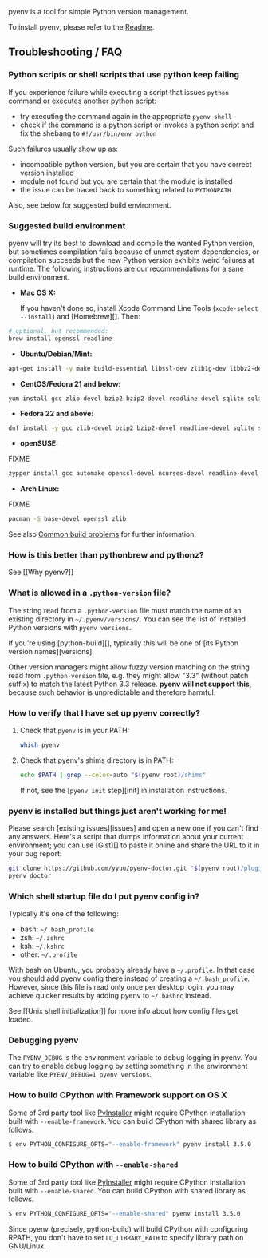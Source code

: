pyenv is a tool for simple Python version management.

To install pyenv, please refer to the [Readme](https://github.com/yyuu/pyenv/).

## Troubleshooting / FAQ

### Python scripts or shell scripts that use python keep failing

If you experience failure while executing a script that issues `python` command or executes another python script:
 - try executing the command again in the appropriate `pyenv shell`
 - check if the command is a python script or invokes a python script and fix the shebang to `#!/usr/bin/env python`
 
Such failures usually show up as:
  - incompatible python version, but you are certain that you have correct version installed
  - module not found but you are certain that the module is installed
  - the issue can be traced back to something related to `PYTHONPATH`

Also, see below for suggested build environment.

### Suggested build environment

pyenv will try its best to download and compile the wanted Python version,
but sometimes compilation fails because of unmet system dependencies, or
compilation succeeds but the new Python version exhibits weird failures at
runtime. The following instructions are our recommendations for a sane build
environment.

* **Mac OS X:**

  If you haven't done so, install Xcode Command Line Tools
  (`xcode-select --install`) and [Homebrew][]. Then:

```sh
# optional, but recommended:
brew install openssl readline
```

* **Ubuntu/Debian/Mint:**

```sh
apt-get install -y make build-essential libssl-dev zlib1g-dev libbz2-dev libreadline-dev libsqlite3-dev wget curl llvm libncurses5-dev
```

* **CentOS/Fedora 21 and below:**

```sh
yum install gcc zlib-devel bzip2 bzip2-devel readline-devel sqlite sqlite-devel openssl-devel
```

* **Fedora 22 and above:**

```sh
dnf install -y gcc zlib-devel bzip2 bzip2-devel readline-devel sqlite sqlite-devel openssl-devel
```

* **openSUSE:**

FIXME

```sh
zypper install gcc automake openssl-devel ncurses-devel readline-devel zlib-devel
```

* **Arch Linux:**

FIXME

```sh
pacman -S base-devel openssl zlib
```

See also [Common build problems](https://github.com/yyuu/pyenv/wiki/Common-build-problems) for further information.

### How is this better than pythonbrew and pythonz?

See [[Why pyenv?]]

### What is allowed in a `.python-version` file?

The string read from a `.python-version` file must match the name of an existing
directory in `~/.pyenv/versions/`. You can see the list of installed Python
versions with `pyenv versions`.

If you're using [python-build][], typically this will be one of [its Python version
names][versions].

Other version managers might allow fuzzy version matching on the string read
from `.python-version` file, e.g. they might allow "3.3" (without patch suffix)
to match the latest Python 3.3 release. **pyenv will not support this**, because
such behavior is unpredictable and therefore harmful.

### How to verify that I have set up pyenv correctly?

1.  Check that `pyenv` is in your PATH:

    ```sh
    which pyenv
    ```

2.  Check that pyenv's shims directory is in PATH:

    ```sh
    echo $PATH | grep --color=auto "$(pyenv root)/shims"
    ```

    If not, see the [`pyenv init` step][init] in installation instructions.

### pyenv is installed but things just aren't working for me!

Please search [existing issues][issues] and open a new one if you can't find any answers. Here's a script that dumps information about your current environment; you can use [Gist][] to paste it online and share the URL to it in your bug report:

```sh
git clone https://github.com/yyuu/pyenv-doctor.git "$(pyenv root)/plugins/pyenv-doctor"
pyenv doctor
```

### Which shell startup file do I put pyenv config in?

Typically it's one of the following:

* bash: `~/.bash_profile`
* zsh: `~/.zshrc`
* ksh: `~/.kshrc`
* other: `~/.profile`

With bash on Ubuntu, you probably already have a `~/.profile`. In that case you
should add pyenv config there instead of creating a `~/.bash_profile`. However,
since this file is read only once per desktop login, you may achieve quicker
results by adding pyenv to `~/.bashrc` instead.

See [[Unix shell initialization]] for more info about how config files get
loaded.

### Debugging pyenv

The `PYENV_DEBUG` is the environment variable to debug logging in pyenv. You can try to enable debug logging by setting something in the environment variable like `PYENV_DEBUG=1 pyenv versions`.

### How to build CPython with Framework support on OS X

Some of 3rd party tool like [PyInstaller](https://github.com/pyinstaller/pyinstaller) might require CPython installation built with `--enable-framework`. You can build CPython with shared library as follows.

```sh
$ env PYTHON_CONFIGURE_OPTS="--enable-framework" pyenv install 3.5.0
```

### How to build CPython with `--enable-shared`

Some of 3rd party tool like [PyInstaller](https://github.com/pyinstaller/pyinstaller) might require CPython installation built with `--enable-shared`. You can build CPython with shared library as follows.

```sh
$ env PYTHON_CONFIGURE_OPTS="--enable-shared" pyenv install 3.5.0
```

Since pyenv (precisely, python-build) will build CPython with configuring RPATH, you don't have to set `LD_LIBRARY_PATH` to specify library path on GNU/Linux.
